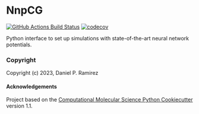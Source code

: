 NnpCG
==============================
[//]: # (Badges)
[![GitHub Actions Build Status](https://github.com/REPLACE_WITH_OWNER_ACCOUNT/nnpcg/workflows/CI/badge.svg)](https://github.com/REPLACE_WITH_OWNER_ACCOUNT/nnpcg/actions?query=workflow%3ACI)
[![codecov](https://codecov.io/gh/REPLACE_WITH_OWNER_ACCOUNT/NnpCG/branch/main/graph/badge.svg)](https://codecov.io/gh/REPLACE_WITH_OWNER_ACCOUNT/NnpCG/branch/main)


Python interface to set up simulations with state-of-the-art neural network potentials.

### Copyright

Copyright (c) 2023, Daniel P. Ramirez


#### Acknowledgements
 
Project based on the 
[Computational Molecular Science Python Cookiecutter](https://github.com/molssi/cookiecutter-cms) version 1.1.
